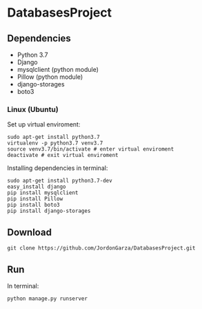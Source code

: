 # DatabasesProject


## Dependencies
* Python 3.7
* Django
* mysqlclient (python module)
* Pillow (python module)
* django-storages
* boto3

### Linux (Ubuntu)
Set up virtual enviroment:
```
sudo apt-get install python3.7
virtualenv -p python3.7 venv3.7
source venv3.7/bin/activate # enter virtual enviroment
deactivate # exit virtual enviroment
```

Installing dependencies in terminal:
```
sudo apt-get install python3.7-dev
easy_install django
pip install mysqlclient
pip install Pillow
pip install boto3
pip install django-storages
```

## Download

```
git clone https://github.com/JordonGarza/DatabasesProject.git
```

## Run
In terminal:
```
python manage.py runserver
```

